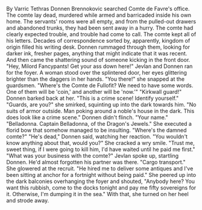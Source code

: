 By Varric Tethras
Donnen Brennokovic searched Comte de Favre's office. The comte lay dead, murdered while armed and barricaded inside his own home. The servants' rooms were all empty, and from the pulled-out drawers and abandoned trunks, they had been sent away in a hurry. The comte had clearly expected trouble, and trouble had come to call.
The comte kept all of his letters. Decades of correspondence sorted by, apparently, kingdom of origin filled his writing desk. Donnen rummaged through them, looking for darker ink, fresher pages, anything that might indicate that it was recent.
And then came the shattering sound of someone kicking in the front door.
"Hey, Milord Fancypants! Get your ass down here!"
Jevlan and Donnen ran for the foyer.
A woman stood over the splintered door, her eyes glittering brighter than the daggers in her hands.
"You there!" she snapped at the guardsmen. "Where's the Comte de Fullofit? We need to have some words. One of them will be 'coin,' and another will be 'now.'"
"Kirkwall guard!" Donnen barked back at her. "This is a crime scene! Identify yourself."
"Guards, are you?" she smirked, squinting up into the dark towards him. "No suits of armor outside. Man poking around a noble's house in the dark. This does look like a crime scene."
Donnen didn't flinch. "Your name."
"Belladonna. Captain Belladonna, of the Dragon's Jewels." She executed a florid bow that somehow managed to be insulting. "Where's the damned comte?"
"He's dead," Donnen said, watching her reaction. "You wouldn't know anything about that, would you?"
She cracked a wry smile. "Trust me, sweet thing, if I were going to kill him, I'd have waited until he paid me first."
"What was your business with the comte?" Jevlan spoke up, startling Donnen. He'd almost forgotten his partner was there.
"Cargo transport." She glowered at the recruit. "He hired me to deliver some antiques and I've been sitting at anchor for a fortnight without being paid." She peered up into the dark balconies overhanging the foyer and shouted, "Anybody here? You want this rubbish, come to the docks tonight and pay me fifty sovereigns for it. Otherwise, I'm dumping it in the sea." With that, she turned on her heel and strode away.